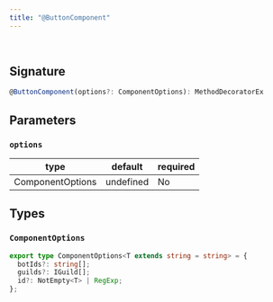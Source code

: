 ```yaml
---
title: "@ButtonComponent"
---
```


<br/>

## Signature

```ts
@ButtonComponent(options?: ComponentOptions): MethodDecoratorEx
```

## Parameters

### `options`

| type      | default | required |
| --------- | ------- | -------- |
| ComponentOptions | undefined    | No      |

## Types

### `ComponentOptions`

```ts
export type ComponentOptions<T extends string = string> = {
  botIds?: string[];
  guilds?: IGuild[];
  id?: NotEmpty<T> | RegExp;
};
```